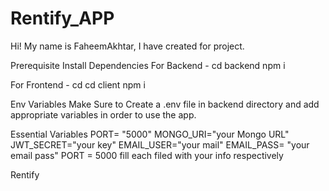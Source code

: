# Rentify_APP

Hi! My name is FaheemAkhtar, I have created for project.

Prerequisite
Install Dependencies
For Backend - cd backend npm i

For Frontend - cd cd client npm i

Env Variables
Make Sure to Create a .env file in backend directory and add appropriate variables in order to use the app.

Essential Variables PORT= "5000"
MONGO_URI="your Mongo URL"
JWT_SECRET="your key"
EMAIL_USER="your mail"
EMAIL_PASS= "your email pass"
PORT = 5000 fill each filed with your info respectively

Rentify
